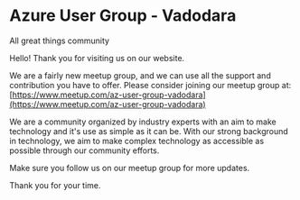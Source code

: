 
# Azure User Group - Vadodara

All great things community

Hello! Thank you for visiting us on our website.

We are a fairly new meetup group, and we can use all the support and contribution you have to offer. Please consider joining our meetup group at: [https://www.meetup.com/az-user-group-vadodara](https://www.meetup.com/az-user-group-vadodara)

We are a community organized by industry experts with an aim to make technology and it's use as simple as it can be. With our strong background in technology, we aim to make complex technology as accessible as possible through our community efforts.

Make sure you follow us on our meetup group for more updates.

Thank you for your time.